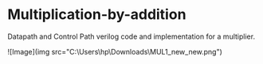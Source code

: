# Multiplication-by-addition
Datapath and Control Path verilog code and implementation for a multiplier.

![Image](img src="C:\Users\hp\Downloads\MUL1_new_new.png")
